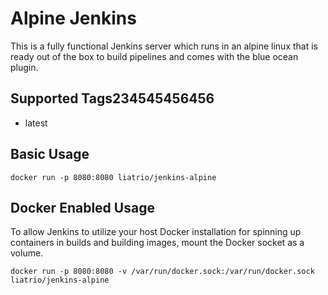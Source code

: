 # Alpine Jenkins

This is a fully functional Jenkins server which runs in an alpine linux that is ready out of the box to build pipelines and comes with the blue ocean plugin.

## Supported Tags234545456456
* latest


## Basic Usage
`docker run -p 8080:8080 liatrio/jenkins-alpine`

## Docker Enabled Usage  
To allow Jenkins to utilize your host Docker installation for spinning up containers in builds and building images, mount the Docker socket as a volume.

`docker run -p 8080:8080 -v /var/run/docker.sock:/var/run/docker.sock liatrio/jenkins-alpine`
